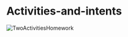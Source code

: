 # Activities-and-intents
![TwoActivitiesHomework](https://user-images.githubusercontent.com/50354267/161739656-0972d688-7604-42c1-adf0-d8a323efb032.gif)
